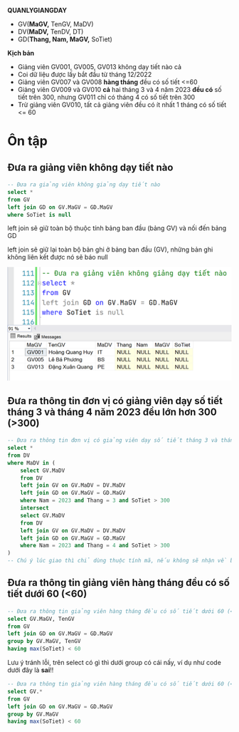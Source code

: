 **QUANLYGIANGDAY**
- GV(**MaGV,** TenGV, MaDV)
- DV(**MaDV,** TenDV, DT)
- GD(**Thang, Nam, MaGV,** SoTiet)

**Kịch bản**
- Giảng viên GV001, GV005, GV013 không dạy tiết nào cả
- Coi dữ liệu được lấy bắt đầu từ tháng 12/2022
- Giảng viên GV007 và GV008 **hàng tháng** đều có số tiết <=60
- Giảng viên GV009 và GV010 **cả** hai tháng 3 và 4 năm 2023 **đều có** số tiết trên 300, nhưng GV011 chỉ có tháng 4 có số tiết trên 300
- Trừ giảng viên GV010, tất cả giảng viên đều có ít nhất 1 tháng có số tiết <= 60


# Ôn tập
## Đưa ra giảng viên không dạy tiết nào
```sql
-- Đưa ra giảng viên không giảng dạy tiết nào
select * 
from GV
left join GD on GV.MaGV = GD.MaGV
where SoTiet is null
```

left join sẽ giữ toàn bộ thuộc tính bảng ban đầu (bảng GV) và nối đến bảng GD

left join sẽ giữ lại toàn bộ bản ghi ở bảng ban đầu (GV), những bản ghi không liên kết được nó sẽ báo null

![](imgs/ex_left_join.png)

## Đưa ra thông tin đơn vị có giảng viên dạy số tiết tháng 3 và tháng 4 năm 2023 đều lớn hơn 300 (>300)
```sql
-- Đưa ra thông tin đơn vị có giảng viên dạy số tiết tháng 3 và tháng 4 năm 2023 đều lớn hơn 300 (>300)
select * 
from DV
where MaDV in (
	select GV.MaDV
	from DV
	left join GV on GV.MaDV = DV.MaDV
	left join GD on GV.MaGV = GD.MaGV
	where Nam = 2023 and Thang = 3 and SoTiet > 300
	intersect
	select GV.MaDV
	from DV
	left join GV on GV.MaDV = DV.MaDV
	left join GD on GV.MaGV = GD.MaGV
	where Nam = 2023 and Thang = 4 and SoTiet > 300
)
-- Chú ý lúc giao thì chỉ dùng thuộc tính mã, nếu không sẽ nhận về bảng rỗng
```

## Đưa ra thông tin giảng viên hàng tháng đều có số tiết dưới 60 (<60)
```sql
-- Đưa ra thông tin giảng viên hàng tháng đều có số tiết dưới 60 (<60)
select GV.MaGV, TenGV
from GV
left join GD on GV.MaGV = GD.MaGV
group by GV.MaGV, TenGV
having max(SoTiet) < 60
```

Lưu ý tránh lỗi, trên select có gì thì dưới group có cái nấy, ví dụ như code dưới đây là **sai**!!
```sql
-- Đưa ra thông tin giảng viên hàng tháng đều có số tiết dưới 60 (<60)
select GV.* 
from GV
left join GD on GV.MaGV = GD.MaGV
group by GV.MaGV
having max(SoTiet) < 60
```